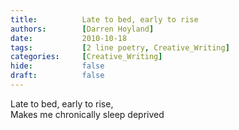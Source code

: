 ```yaml
---
title:          Late to bed, early to rise
authors:        [Darren Hoyland]
date:           2010-10-18
tags:           [2 line poetry, Creative_Writing]
categories:     [Creative_Writing]
hide:           false
draft:          false
---
```


Late to bed, early to rise,  
Makes me chronically sleep deprived

